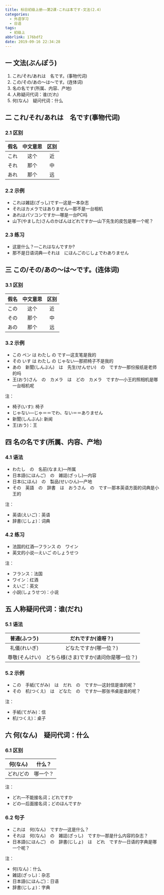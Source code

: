 ```yaml
---
title: 标日初级上册——第2课-これは本です-文法(2.4)
categories:
  - 外语学习
  - 日语
tags:
  - 初级上
abbrlink: 176bdf2
date: 2019-09-16 22:34:28
---
```


## 一 文法(ぶんぽう)
1. これ/それ/あれは　名です。(事物代词)
2. この/その/あの～は～です。(连体词)
3. 名の名です(所属、内容、产地)
4. 人称疑问代词：谁(だれ)
5. 何(なん)　疑问代词：什么

<!--more-->

## 二 これ/それ/あれは　名です(事物代词)
### 2.1 区别
| 假名 | 中文意思 | 区别 |
| :--: | :------: | :--: |
| これ |   这个   |  近  |
| それ |   那个   |  中  |
| あれ |   那个   |  远  |

### 2.2 示例

* これは雑誌(ざっし)です—这是一本杂志
* それはカメラではありません—那不是一台相机
* あれはパソコンですか—哪是一台PC吗
* 山下(やました)さんのかばんはどれですか—山下先生的皮包是哪一个呢？

### 2.3 练习

* 这是什么？—これはなんですか?
* 那不是日语词典—それは　にほんごのじしょでわありません

## 三 この/その/あの～は～です。(连体词)
### 3.1 区别

| 假名 | 中文意思 | 区别 |
| :--: | :------: | :--: |
| この |   这个   |  近  |
| その |   那个   |  中  |
| あの |   那个   |  远  |

### 3.2 示例

* この ペン は わたし の です—这支笔是我的
* その いす は わたし の じゃない—那把椅子不是我的
* あの　新聞(しんぶん)　は　先生(せんせい)　の　ですか—那份报纸是老师的吗
* 王(おう)さん　の　カメラ　は　どの　カメラ　ですか—小王的照相机是哪一台相机呢

注：

* 椅子(いす): 椅子
* じゃない—じゃ＝＝でわ、ない＝＝ありません
* 新聞(しんぶん): 新闻
* 王(おう)：王


## 四  名の名です(所属、内容、产地)

### 4.1 语法

* わたし　の　名前(なまえ)—所属
* 日本語(にほんご)　の　雑誌(ざっし)—内容
* 日本(にほん)　の　製品(せいひん)—产地
* その　英語　の　辞書　は　おうさん　の　です—那本英语方面的词典是小王的

注：

* 英语(えいご)：英语
* 辞書(じしょ)：词典

### 4.2 练习

* 法国的红酒—フランス の　ワイン
* 英文的小说—えいご のしょうせつ

注：

* フランス：法国
* ワイン：红酒
* えいご：英文
* 小説(しょうせつ)：小说

## 五  人称疑问代词：谁(だれ)
### 5.1 语法

|  普通(ふつう)  |           だれですか(谁呀？)           |
| :------------: | :------------------------------------: |
|  礼儀(れいぎ)  |         どなたですか(哪一位？)         |
| 尊敬(そんけい) | どちら様(さま)ですか(请问你是哪一位？) |

### 5.2  示例

* この　手紙(てがみ)　は　だれ　の　ですか—这封信是谁的呢？
* その　机(つくえ)　は　どなた　の　ですか—那张书桌是谁的呢？

注：

* 手紙(てがみ)：信
* 机(つくえ)：桌子

## 六  何(なん)　疑问代词：什么
### 6.1 区别

| 何(なん)  |  什么？  |
| :-------: | :------: |
| どれ/どの | 哪一个？ |

注：

* どれ—不能接名词；どれですか
* どの—后面接名词；どのほんですか

### 6.2 句子

* これは　何(なん)　ですか—这是什么？
* それは　何(なん)　の　雑誌(ざっし)　ですか—那是什么内容的杂志？
* 日本語(にほんご)　の　辞書(じしょ)　は　どれ　ですか—日语的字典是哪一个呢？

注：

* 何(なん)：什么
* 雑誌(ざっし)：杂志
* 日本語(にほんご)：日语
* 辞書(じしょ)：字典